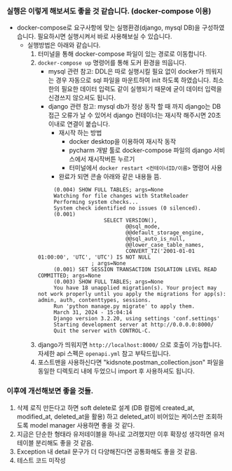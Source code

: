 ### 실행은 이렇게 해보셔도 좋을 것 같습니다. (docker-compose 이용)
- docker-compose로 요구사항에 맞는 실행환경(django, mysql DB)을 구성하였습니다. 필요하시면 실행시켜서 바로 사용해보실 수 있습니다.
  - 실행방법은 아래와 같습니다.
    1. 터미널을 통해 docker-compose 파일이 있는 경로로 이동합니다.
    2. `docker-compose up` 명령어를 통해 도커 환경을 띄웁니다.
       - mysql 관련 참고: DDL은 따로 실행시킬 필요 없이 docker가 띄워지는 경우 자동으로 sql 파일을 마운트하여 init 하도록 하였습니다. 최소한의 필요한 데이터 입력도 같이 실행되기 때문에 굳이 데이터 입력을 신경쓰지 않으셔도 됩니다.
       - django 관련 참고: mysql db가 정상 동작 할 때 까지 django는 DB 접근 오류가 날 수 있어서 django 컨테이너는 재시작 해주시면 20초 이내로 연결이 붙습니다.
         - 재시작 하는 방법
           - docker desktop을 이용하여 재시작 동작
           - pycharm 개발 툴로 docker-compose 파일의 django 서비스에서 재시작버튼 누르기
           - 터미널에서 `docker restart <컨테이너ID/이름>` 명령어 사용
         - 완료가 되면 콘솔 아래와 같은 내용들 뜸.
       ```
            (0.004) SHOW FULL TABLES; args=None
            Watching for file changes with StatReloader
            Performing system checks...
            System check identified no issues (0 silenced).
            (0.001) 
                            SELECT VERSION(),
                                   @@sql_mode,
                                   @@default_storage_engine,
                                   @@sql_auto_is_null,
                                   @@lower_case_table_names,
                                   CONVERT_TZ('2001-01-01 01:00:00', 'UTC', 'UTC') IS NOT NULL
                        ; args=None
            (0.001) SET SESSION TRANSACTION ISOLATION LEVEL READ COMMITTED; args=None
            (0.003) SHOW FULL TABLES; args=None
            You have 18 unapplied migration(s). Your project may not work properly until you apply the migrations for app(s): admin, auth, contenttypes, sessions.
            Run 'python manage.py migrate' to apply them.
            March 31, 2024 - 15:04:14
            Django version 3.2.20, using settings 'conf.settings'
            Starting development server at http://0.0.0.0:8000/
            Quit the server with CONTROL-C.
       ```
    3. django가 띄워지면 `http://localhost:8000/` 으로 호출이 가능합니다. 자세한 api 스펙은 `openapi.yml` 참고 부탁드립니다.
    4. 포스트맨을 사용하신다면 "kidsnote.postman_collection.json" 파일을 동일한 디렉토리 내에 두었으니 import 후 사용하셔도 됩니다. 


### 이후에 개선해보면 좋을 것들.
1. 삭제 로직 만든다고 하면 soft delete로 설계 (DB 컬럼에 created_at, modified_at, deleted_at을 활용) 하고 deleted_at이 비어있는 케이스만 조회하도록 model manager 사용하면 좋을 것 같다.
2. 지금은 단순한 형태라 유저테이블을 하나로 고려했지만 이후 확장성 생각하면 유저테이블 분리해도 좋을 것 같음.
3. Exception 내 detail 문구가 더 다양해진다면 공통화해도 좋을 것 같음.
4. 테스트 코드 미작성
